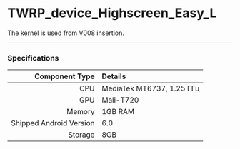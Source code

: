 # TWRP_device_Highscreen_Easy_L
The kernel is used from V008 insertion.

---



### Specifications

Component Type | Details
-------:|:-------------------------
CPU     | MediaTek MT6737, 1.25 ГГц
GPU     | Mali-Т720
Memory  | 1GB RAM
Shipped Android Version | 6.0
Storage | 8GB
